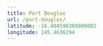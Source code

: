 ```yaml
---
title: Port Douglas
url: /port-douglas/
latitude: -16.484598300000002
longitude: 145.4636294
---
```

